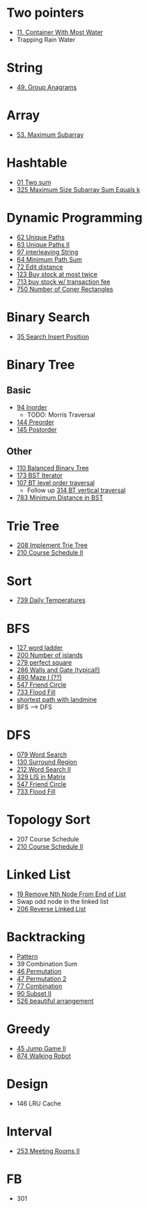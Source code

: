 # Two pointers
 * [11. Container With Most Water](./Algorithm/011_ContainerWithMostWater.py)
 * Trapping Rain Water

# String
 * [49. Group Anagrams](./Algorithm/049_Group_Anagrams.py)

# Array
 * [53. Maximum Subarray](./Algorithm/053_Maximum_Subarray.py)

# Hashtable
 * [01 Two sum](./Algorithm/001_TwoSum.py)
 * [325 Maximum Size Subarray Sum Equals k](./Algorithm/325_Maximum_Size_Subarray_Sum_Equals_k.py)

# Dynamic Programming
 * [62 Unique Paths](./Algorithm/062_Unique_Path.py)
 * [63 Unique Paths II](./Algorithm/063_Unique_Path_II.py)
 * [97 interleaving String](./Algorithm/097_Interleaving_String.py)
 * [64 Minimum Path Sum](./Algorithm/064_Min_Path_Sum.py)
 * [72 Edit distance](./Algorithm/072_Edit_Distance.py)
 * [123 Buy stock at most twice](./Algorithm/123_Buy_Stock_At_Most_Twice.py)
 * [713 buy stock w/ transaction fee](./Algorithm/714_Best_Time_to_Buy_and_Sell_Stock_with_Transaction_Fee.py)
 * [750 Number of Coner Rectangles](./Algorithm/750_Number_Of_Corner_Rectangle.py)

# Binary Search
 * [35 Search Insert Position](./Algorithm/035_Search_Insert_Position.py)

# Binary Tree
## Basic
 * [94 Inorder](./Algorithm/094_Binary_Tree_Inorder.py)
    * TODO: Morris Traversal
 * [144 Preorder](./Algorithm/144_Binary_Tree_Preorder.py)
 * [145 Postorder](./Algorithm/145_Binary_Tree_Postorder.py)
## Other
 * [110 Balanced Binary Tree](./Algorithm/110_Balanced_BT.py)
 * [173 BST Iterator](./Algorithm/173_BST_Iterator.py)
 * [107 BT level order traversal](./Algorithm/107_Binary_Tree_Level_Order_Traversal_II.py)
    * Follow up [314 BT vertical traversal](./Algorithm/314_Binary_Tree_Vertical.py)
 * [783 Minimum Distance in BST](./Algorithm/783_Minimum_Distance_BST.py)

# Trie Tree
* [208 Implement Trie Tree](./Algorithm/208_Implement_Trie_Tree.py)
* [210 Course Schedule II](./Algorithm/210_Course_Schedule_II.py)


# Sort
 * [739 Daily Temperatures](./Algorithm/739_daily_temperature.py)

# BFS
 * [127 word ladder](./Algorithm/127_Word_Ladder.py)
 * [200 Number of islands](./Algorithm/200_Number_Of_Island.py)
 * [279 perfect square](./Algorithm/279_Perfect_Square.py)
 * [286 Walls and Gate (typical!)](./Algorithm/286_Walls_And_Gates.py)
 * [490 Maze I (??)](./Algorithm/490_The_Maze.py)
 * [547 Friend Circle](./Algorithm/547_Friend_Circle.py)
 * [733 Flood Fill ](./Algorithm/733_Flood_FIll.py)
 * [shortest path with landmine](./Algorithm/shortest_path_mine.py)
 * BFS --> DFS

# DFS
 * [079 Word Search](./Algorithm/079_Word_Search.py)
 * [130 Surround Region](./Algorithm/130_Surround_Region.py)
 * [212 Word Search II](./Algorithm/212_Word_Search_II.py)
 * [329 LIS in Matrix](./Algorithm/329_LIS_In_Matrix.py)
 * [547 Friend Circle](./Algorithm/547_Friend_Circle.py)
 * [733 Flood Fill](./Algorithm/733_Flood_FIll.py)

# Topology Sort
 * 207 Course Schedule
 * [210 Course Schedule II](./Algorithm/210_Course_Schedule_II.py)

# Linked List
 * [19 Remove Nth Node From End of List](./Algorithm/019_Remove_Nth_Node_From_End.py)
 * Swap odd node in the linked list
 * [206 Reverse Linked List](./Algorithm/206_Reverse_Linked_List.py)

# Backtracking
 * [Pattern]()
 * 39 Combination Sum
 * [46 Permutation](./Algorithm/046_Permutation.py)
 * [47 Permutation 2](./Algorithm/047_Permutation_II.py)
 * [77 Combination](./Algorithm/077_Combination.py)
 * [90 Subset II](./Algorithm/090_Subset_II.py)
 * [526 beautiful arrangement](./Algorithm/526_Beautiful_Arrangement.py)

# Greedy
 * [45 Jump Game II](./Algorithm/045_Jump_Game_II.py)
 * [874 Walking Robot](./Algorithm/874_Walking_Robot.py)

# Design
 * 146 LRU Cache

# Interval
 * [253 Meeting Rooms II](./Algorithm/253_Meeting_Rooms_II.py)

# FB
 * 301
